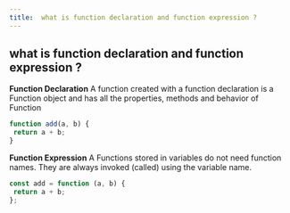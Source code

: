 ```yaml
---
title:  what is function declaration and function expression ?
---
```

## what is function declaration and function expression ?

**Function Declaration**
A function created with a function declaration is a Function object and has all the properties, methods and behavior of Function

```javascript
function add(a, b) {
 return a + b;
}
```

**Function Expression**
A Functions stored in variables do not need function names. They are always invoked (called) using the variable name.

```javascript
const add = function (a, b) {
 return a + b;
};
```
